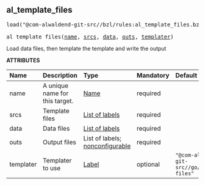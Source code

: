 <!-- Generated with Stardoc: http://skydoc.bazel.build -->



<a id="al_template_files"></a>

## al_template_files

<pre>
load("@com-alwaldend-git-src//bzl/rules:al_template_files.bzl", "al_template_files")

al_template_files(<a href="#al_template_files-name">name</a>, <a href="#al_template_files-srcs">srcs</a>, <a href="#al_template_files-data">data</a>, <a href="#al_template_files-outs">outs</a>, <a href="#al_template_files-templater">templater</a>)
</pre>

Load data files, then template the template and write the output

**ATTRIBUTES**


| Name  | Description | Type | Mandatory | Default |
| :------------- | :------------- | :------------- | :------------- | :------------- |
| <a id="al_template_files-name"></a>name |  A unique name for this target.   | <a href="https://bazel.build/concepts/labels#target-names">Name</a> | required |  |
| <a id="al_template_files-srcs"></a>srcs |  Template files   | <a href="https://bazel.build/concepts/labels">List of labels</a> | required |  |
| <a id="al_template_files-data"></a>data |  Data files   | <a href="https://bazel.build/concepts/labels">List of labels</a> | required |  |
| <a id="al_template_files-outs"></a>outs |  Output files   | List of labels; <a href="https://bazel.build/reference/be/common-definitions#configurable-attributes">nonconfigurable</a> | required |  |
| <a id="al_template_files-templater"></a>templater |  Templater to use   | <a href="https://bazel.build/concepts/labels">Label</a> | optional |  `"@com-alwaldend-git-src//go/template-files"`  |


